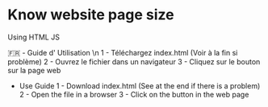 # Know website page size
Using HTML JS

🇫🇷 - Guide d' Utilisation \n
1 - Téléchargez index.html (Voir à la fin si problème)
2 - Ouvrez le fichier dans un navigateur
3 - Cliquez sur le bouton sur la page web

 - Use Guide 
1 - Download index.html (See at the end if there is a problem) 
2 - Open the file in a browser 
3 - Click on the button in the web page

